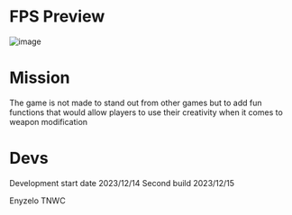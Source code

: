 # FPS Preview
![image](https://github.com/Enyzelo/FPS1/assets/28166876/527d1bf4-4bd6-4f3c-843f-9f3a6b7a2334)


# Mission
The game is not made to stand out from other games but to add fun functions that would allow players to use their creativity when it comes to weapon modification

# Devs
Development start date 2023/12/14
Second build 2023/12/15

Enyzelo
TNWC

